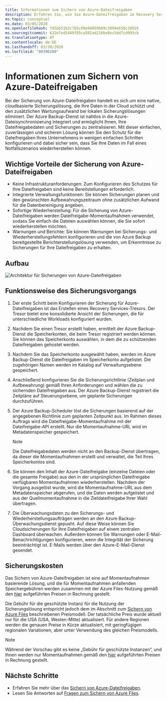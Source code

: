 ```yaml
---
title: Informationen zum Sichern von Azure-Dateifreigaben
description: Erfahren Sie, wie Sie Azure-Dateifreigaben im Recovery Services-Tresor sichern.
ms.topic: conceptual
ms.date: 03/05/2020
ms.openlocfilehash: fd5bb51b2c7b5c09e9d859b69c3094eb50c205b5
ms.sourcegitcommit: 632e7ed5449f85ca502ad216be8ec5dd7cd093cb
ms.translationtype: HT
ms.contentlocale: de-DE
ms.lasthandoff: 03/30/2020
ms.locfileid: "80396280"
---
```

# <a name="about-azure-file-share-backup"></a>Informationen zum Sichern von Azure-Dateifreigaben

Bei der Sicherung von Azure-Dateifreigaben handelt es sich um eine native, cloudbasierte Sicherungslösung, die Ihre Daten in der Cloud schützt und den zusätzlichen Wartungsaufwand bei lokalen Sicherungslösungen eliminiert. Der Azure Backup-Dienst ist nahtlos in die Azure-Dateisynchronisierung integriert und ermöglicht Ihnen, Ihre Dateifreigabedaten und Sicherungen zu zentralisieren. Mit dieser einfachen, zuverlässigen und sicheren Lösung können Sie den Schutz für die Dateifreigaben Ihres Unternehmens in wenigen einfachen Schritten konfigurieren und dabei sicher sein, dass Sie Ihre Daten im Fall eines Notfallszenarios wiederherstellen können.

## <a name="key-benefits-of-azure-file-share-backup"></a>Wichtige Vorteile der Sicherung von Azure-Dateifreigaben

* Keine Infrastrukturanforderungen: Zum Konfigurieren des Schutzes für Ihre Dateifreigaben sind keine Bereitstellungen erforderlich.
* Integrierte Verwaltungsfunktionen: Sie können Sicherungen planen und den gewünschten Aufbewahrungszeitraum ohne zusätzlichen Aufwand für die Datenbereinigung angeben.
* Sofortige Wiederherstellung: Für die Sicherung von Azure-Dateifreigaben werden Dateifreigabe-Momentaufnahmen verwendet, sodass Sie einfach die Dateien auswählen können, die Sie sofort wiederherstellen möchten.
* Warnungen und Berichte: Sie können Warnungen bei Sicherungs- und Wiederherstellungsfehlern konfigurieren und die von Azure Backup bereitgestellte Berichterstellungslösung verwenden, um Erkenntnisse zu Sicherungen für Ihre Dateifreigaben zu erhalten.

## <a name="architecture"></a>Aufbau

![Architektur für Sicherungen von Azure-Dateifreigaben](./media/azure-file-share-backup-overview/azure-file-shares-backup-architecture.png)

## <a name="how-the-backup-process-works"></a>Funktionsweise des Sicherungsvorgangs

1. Der erste Schritt beim Konfigurieren der Sicherung für Azure-Dateifreigaben ist das Erstellen eines Recovery Services-Tresors. Der Tresor bietet eine konsolidierte Ansicht der Sicherungen, die für unterschiedliche Workloads konfiguriert wurden.

2. Nachdem Sie einen Tresor erstellt haben, ermittelt der Azure Backup-Dienst die Speicherkonten, die beim Tresor registriert werden können. Sie können das Speicherkonto auswählen, in dem die zu schützenden Dateifreigaben gehostet werden.

3. Nachdem Sie das Speicherkonto ausgewählt haben, werden im Azure Backup-Dienst die Dateifreigaben im Speicherkonto aufgelistet. Die zugehörigen Namen werden im Katalog auf Verwaltungsebene gespeichert.

4. Anschließend konfigurieren Sie die Sicherungsrichtlinie (Zeitplan und Aufbewahrung) gemäß Ihren Anforderungen und wählen die zu sichernden Dateifreigaben aus. Der Azure Backup-Dienst registriert die Zeitpläne auf Steuerungsebene, um geplante Sicherungen durchzuführen.

5. Der Azure Backup-Scheduler löst die Sicherungen basierend auf der angegebenen Richtlinie zum geplanten Zeitpunkt aus. Im Rahmen dieses Auftrags wird die Dateifreigabe-Momentaufnahme mit der Dateifreigabe-API erstellt. Nur die Momentaufnahme-URL wird im Metadatenspeicher gespeichert.

    >[!NOTE]
    >Die Dateifreigabedaten werden nicht an den Backup-Dienst übertragen, da dieser die Momentaufnahmen erstellt und verwaltet, die Teil Ihres Speicherkontos sind.

6. Sie können den Inhalt der Azure-Dateifreigabe (einzelne Dateien oder die gesamte Freigabe) aus den in der ursprünglichen Dateifreigabe verfügbaren Momentaufnahmen wiederherstellen. Nachdem der Vorgang ausgelöst wurde, wird die Momentaufnahme-URL aus dem Metadatenspeicher abgerufen, und die Daten werden aufgelistet und aus der Quellmomentaufnahme in die Zieldateifreigabe Ihrer Wahl übertragen.

7. Die Überwachungsdaten zu den Sicherungs- und Wiederherstellungsaufträgen werden an den Azure Backup-Überwachungsdienst gepusht. Auf diese Weise können Sie Cloudsicherungen für Ihre Dateifreigaben auf einem zentralen Dashboard überwachen. Außerdem können Sie Warnungen oder E-Mail-Benachrichtigungen konfigurieren, wenn die Integrität der Sicherung beeinträchtigt ist. E-Mails werden über den Azure-E-Mail-Dienst gesendet.

## <a name="backup-costs"></a>Sicherungskosten

Das Sichern von Azure-Dateifreigaben ist eine auf Momentaufnahmen basierende Lösung, und die für Momentaufnahmen anfallenden Speichergebühren werden zusammen mit der Azure Files-Nutzung gemäß den [hier](https://azure.microsoft.com/pricing/details/storage/files/) aufgeführten Preisen in Rechnung gestellt.

Die Gebühr für die geschützte Instanz für die Nutzung der Sicherungslösung entspricht jedoch dem im Abschnitt zum [Sichern von Azure Files](https://azure.microsoft.com/pricing/details/backup/) beschriebenen Preismodell. Der tatsächliche Preis wurde aktuell nur für die USA (USA, Westen-Mitte) aktualisiert. Für andere Regionen werden die genauen Preise in Kürze aktualisiert, mit geringfügigen regionalen Variationen, aber unter Verwendung des gleichen Preismodells.

>[!NOTE]
>Während der Vorschau gibt es keine „Gebühr für geschützte Instanzen“, und Ihnen werden nur Momentaufnahmen gemäß den [hier](https://azure.microsoft.com/pricing/details/storage/files/) aufgeführten Preisen in Rechnung gestellt.

## <a name="next-steps"></a>Nächste Schritte

* Erfahren Sie mehr über das [Sichern von Azure-Dateifreigaben](backup-afs.md).
* Lesen Sie Antworten auf [Fragen zum Sichern von Azure Files](backup-azure-files-faq.md).
